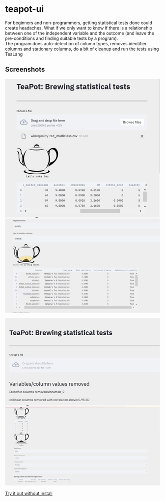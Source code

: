 # teapot-ui
For beginners and non-programmers, getting statistical tests done could create headaches. What if we only want to know if there is a relationship between one of the independent variable and the outcome (and leave the pre-conditions and finding suitable tests by a program). \
The program does auto-detection of column types, removes identifier columns and stationary columns,  do a bit of cleanup and run the tests using TeaLang

## Screenshots
![data load wine-quality](wine_quality_file_load.jpg "Data Load")
![automated test with wine quality data](wine_quality_default_tests.jpg "Default tests")

![ar cleanup](teapot_ar_condition_cleanup.jpg "Cleanup ")
![one sided test](teapot_ar_condition.jpg "One sided test")


[Try it out without install](https://dossiers.page/teapot-simplifying-statistical-tests-with-a-click/)
